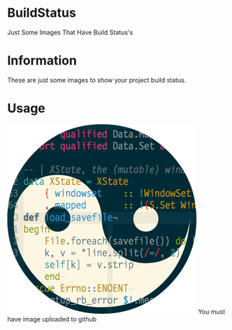 # BuildStatus
Just Some Images That Have Build Status's

# Information
These are just some images to show your project build status.

# Usage
[![reponame dualmode](https://github.com/altercation/solarized/raw/master/img/solarized-yinyang.png)](#features)
You must have image uploaded to github
